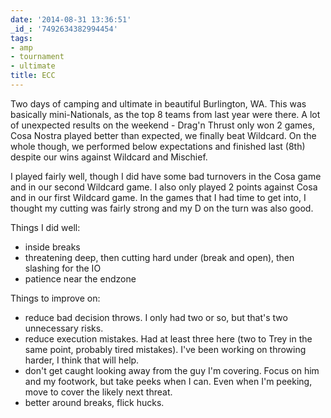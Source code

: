 ```yaml
---
date: '2014-08-31 13:36:51'
_id_: '7492634382994454'
tags:
- amp
- tournament
- ultimate
title: ECC
---
```


Two days of camping and ultimate in beautiful Burlington, WA. This was basically mini-Nationals, as the top 8 teams from last year were there. A lot of unexpected results on the weekend - Drag'n Thrust only won 2 games, Cosa Nostra played better than expected, we finally beat Wildcard. On the whole though, we performed below expectations and finished last (8th) despite our wins against Wildcard and Mischief. 

I played fairly well, though I did have some bad turnovers in the Cosa game and in our second Wildcard game. I also only played 2 points against Cosa and in our first Wildcard game. In the games that I had time to get into, I thought my cutting was fairly strong and my D on the turn was also good.

Things I did well:

- inside breaks
- threatening deep, then cutting hard under (break and open), then slashing for the IO
- patience near the endzone

Things to improve on:

- reduce bad decision throws. I only had two or so, but that's two unnecessary risks.
- reduce execution mistakes. Had at least three here (two to Trey in the same point, probably tired mistakes). I've been working on throwing harder, I think that will help.
- don't get caught looking away from the guy I'm covering. Focus on him and my footwork, but take peeks when I can. Even when I'm peeking, move to cover the likely next threat.
- better around breaks, flick hucks.
